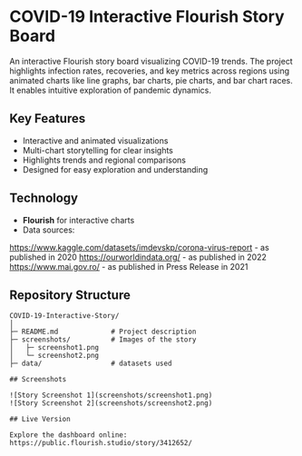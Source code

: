 # COVID-19 Interactive Flourish Story Board

An interactive Flourish story board visualizing COVID-19 trends. The project highlights infection rates, recoveries, and key metrics across regions using animated charts like line graphs, bar charts, pie charts, and bar chart races. It enables intuitive exploration of pandemic dynamics.

## Key Features

- Interactive and animated visualizations
- Multi-chart storytelling for clear insights
- Highlights trends and regional comparisons
- Designed for easy exploration and understanding

## Technology

- **Flourish** for interactive charts
- Data sources: 

https://www.kaggle.com/datasets/imdevskp/corona-virus-report - as published in 2020
https://ourworldindata.org/ - as published in 2022
https://www.mai.gov.ro/ - as published in Press Release in 2021

## Repository Structure

```
COVID-19-Interactive-Story/
│
├─ README.md             # Project description
├─ screenshots/          # Images of the story
│   ├─ screenshot1.png
│   └─ screenshot2.png
├─ data/                 # datasets used

## Screenshots

![Story Screenshot 1](screenshots/screenshot1.png)
![Story Screenshot 2](screenshots/screenshot2.png)

## Live Version

Explore the dashboard online: https://public.flourish.studio/story/3412652/ 
